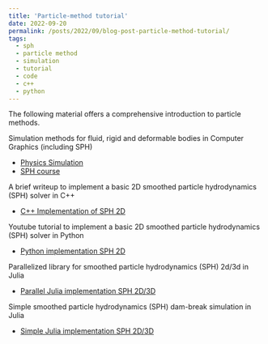 ```yaml
---
title: 'Particle-method tutorial'
date: 2022-09-20
permalink: /posts/2022/09/blog-post-particle-method-tutorial/
tags:
  - sph
  - particle method
  - simulation
  - tutorial
  - code
  - c++
  - python
---
```


The following material offers a comprehensive introduction to particle methods.

Simulation methods for fluid, rigid and deformable bodies in Computer Graphics (including SPH)
- <a href="https://interactivecomputergraphics.github.io/physics-simulation" target="_blank">Physics Simulation</a>
- <a href="https://interactivecomputergraphics.github.io/SPH-Tutorial" target="_blank">SPH course</a>

A brief writeup to implement a basic 2D smoothed particle hydrodynamics (SPH) solver in C++
- <a href="https://lucasschuermann.com/writing/implementing-sph-in-2d" target="_blank">C++ Implementation of SPH 2D</a>

Youtube tutorial to implement a basic 2D smoothed particle hydrodynamics (SPH) solver in Python 
- <a href="https://youtu.be/-0m05gzk8nk" target="_blank">Python implementation SPH 2D</a>

Parallelized library for smoothed particle hydrodynamics (SPH) 2d/3d in Julia
- <a href="https://ondrejkincl.github.io/SmoothedParticles.jl/dev/index.html" target="_blank">Parallel Julia implementation SPH 2D/3D</a>

Simple smoothed particle hydrodynamics (SPH) dam-break simulation in Julia
- <a href="https://github.com/AhmedSalih3d/SPHExample" target="_blank">Simple Julia implementation SPH 2D/3D</a>